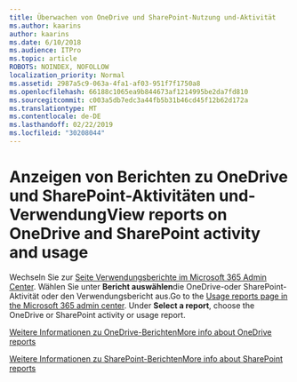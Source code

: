 ```yaml
---
title: Überwachen von OneDrive und SharePoint-Nutzung und-Aktivität
ms.author: kaarins
author: kaarins
ms.date: 6/10/2018
ms.audience: ITPro
ms.topic: article
ROBOTS: NOINDEX, NOFOLLOW
localization_priority: Normal
ms.assetid: 2987a5c9-063a-4fa1-af03-951f7f1750a8
ms.openlocfilehash: 66188c1065ea9b844673af1214995be2da7fd810
ms.sourcegitcommit: c003a5db7edc3a44fb5b31b46cd45f12b62d172a
ms.translationtype: MT
ms.contentlocale: de-DE
ms.lasthandoff: 02/22/2019
ms.locfileid: "30208044"
---
```

# <a name="view-reports-on-onedrive-and-sharepoint-activity-and-usage"></a><span data-ttu-id="dba55-102">Anzeigen von Berichten zu OneDrive und SharePoint-Aktivitäten und-Verwendung</span><span class="sxs-lookup"><span data-stu-id="dba55-102">View reports on OneDrive and SharePoint activity and usage</span></span>

<span data-ttu-id="dba55-p101">Wechseln Sie zur [Seite Verwendungsberichte im Microsoft 365 Admin Center](https://admin.microsoft.com/AdminPortal/Home). Wählen Sie unter **Bericht auswählen**die OneDrive-oder SharePoint-Aktivität oder den Verwendungsbericht aus.</span><span class="sxs-lookup"><span data-stu-id="dba55-p101">Go to the [Usage reports page in the Microsoft 365 admin center](https://admin.microsoft.com/AdminPortal/Home). Under **Select a report**, choose the OneDrive or SharePoint activity or usage report.</span></span> 
  
[<span data-ttu-id="dba55-105">Weitere Informationen zu OneDrive-Berichten</span><span class="sxs-lookup"><span data-stu-id="dba55-105">More info about OneDrive reports</span></span>](https://go.microsoft.com/fwlink/?linkid=875239)
  
[<span data-ttu-id="dba55-106">Weitere Informationen zu SharePoint-Berichten</span><span class="sxs-lookup"><span data-stu-id="dba55-106">More info about SharePoint reports</span></span>](https://go.microsoft.com/fwlink/?linkid=875240)
  

